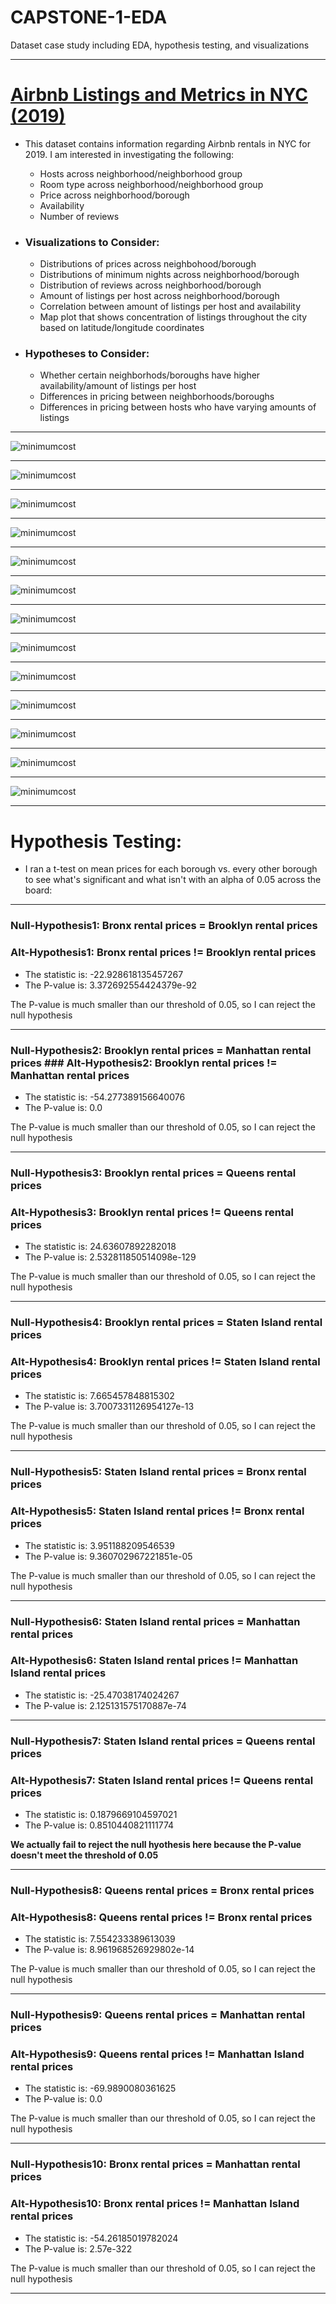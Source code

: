 # CAPSTONE-1-EDA
Dataset case study including EDA, hypothesis testing, and visualizations
_______________________________________
# [Airbnb Listings and Metrics in NYC (2019)](https://www.kaggle.com/dgomonov/new-york-city-airbnb-open-data)
* This dataset contains information regarding Airbnb rentals in NYC for 2019. I am interested in investigating the following:

  * Hosts across neighborhood/neighborhood group
  * Room type across neighborhood/neighborhood group
  * Price across neighborhood/borough
  * Availability
  * Number of reviews

* ### Visualizations to Consider:
  * Distributions of prices across neighbohood/borough
  * Distributions of minimum nights across neighborhood/borough
  * Distribution of reviews across neighborhood/borough
  * Amount of listings per host across neighborhood/borough
  * Correlation between amount of listings per host and availability
  * Map plot that shows concentration of listings throughout the city based on latitude/longitude coordinates

* ### Hypotheses to Consider:
  * Whether certain neighborhods/boroughs have higher availability/amount of listings per host
  * Differences in pricing between neighborhoods/boroughs
  * Differences in pricing between hosts who have varying amounts of listings

-------------------------------------------
![minimumcost](./images/plots/mincostdist.png)

-------------------------------------------

![minimumcost](./images/plots/boroughlistingcnt.png)

--------------------------------------------

![minimumcost](./images/plots/mapnogeopand.png)

-------------------------------------------

![minimumcost](./images/plots/mapgeopand.png)

------------------------------------------

![minimumcost](./images/plots/scattermatrix.png)

------------------------------------------

![minimumcost](./images/plots/corrheatmap.png)

-----------------------------------------

![minimumcost](./images/plots/bxneighborhoodprices.png)

------------------------------------------

![minimumcost](./images/plots/violinwithoutliers.png)

------------------------------------------

![minimumcost](./images/plots/violinnooutliersnostaten.png)

------------------------------------------

![minimumcost](./images/plots/bkviolin.png)

-------------------------------------------

![minimumcost](./images/plots/manhattanviolin.png)

-------------------------------------------

![minimumcost](./images/plots/qnsviolin.png)

-------------------------------------------

![minimumcost](./images/plots/statenviolin.png)

-------------------------------------------

# Hypothesis Testing:
* I ran a t-test on mean prices for each borough vs. every other borough to see what's significant and what isn't with an alpha of 0.05 across the board:

------------------------------------------
### Null-Hypothesis1: Bronx rental prices = Brooklyn rental prices
### Alt-Hypothesis1: Bronx rental prices != Brooklyn rental prices
* The statistic is: -22.928618135457267
* The P-value is: 3.372692554424379e-92

The P-value is much smaller than our threshold of 0.05, so I can reject the null hypothesis

------------------------------------------
### Null-Hypothesis2: Brooklyn rental prices = Manhattan rental prices ### Alt-Hypothesis2: Brooklyn rental prices != Manhattan rental prices
* The statistic is: -54.277389156640076
* The P-value is: 0.0

The P-value is much smaller than our threshold of 0.05, so I can reject the null hypothesis

------------------------------------------
### Null-Hypothesis3: Brooklyn rental prices = Queens rental prices
### Alt-Hypothesis3: Brooklyn rental prices != Queens rental prices
* The statistic is: 24.63607892282018
* The P-value is: 2.532811850514098e-129

The P-value is much smaller than our threshold of 0.05, so I can reject the null hypothesis

------------------------------------------
### Null-Hypothesis4: Brooklyn rental prices = Staten Island rental prices
### Alt-Hypothesis4: Brooklyn rental prices != Staten Island rental prices
* The statistic is: 7.665457848815302
* The P-value is: 3.7007331126954127e-13

The P-value is much smaller than our threshold of 0.05, so I can reject the null hypothesis

-------------------------------------------
### Null-Hypothesis5: Staten Island rental prices = Bronx rental prices
### Alt-Hypothesis5: Staten Island rental prices != Bronx rental prices
* The statistic is: 3.951188209546539
* The P-value is: 9.360702967221851e-05

The P-value is much smaller than our threshold of 0.05, so I can reject the null hypothesis

-------------------------------------------
### Null-Hypothesis6: Staten Island rental prices = Manhattan rental prices
### Alt-Hypothesis6: Staten Island rental prices != Manhattan Island rental prices
* The statistic is: -25.47038174024267
* The P-value is: 2.125131575170887e-74
-------------------------------------------
### Null-Hypothesis7: Staten Island rental prices = Queens rental prices
### Alt-Hypothesis7: Staten Island rental prices != Queens rental prices
* The statistic is: 0.1879669104597021
* The P-value is: 0.8510440821111774

**We actually fail to reject the null
hyothesis here because the P-value doesn't meet the threshold of 0.05**

-------------------------------------------
### Null-Hypothesis8: Queens rental prices = Bronx rental prices
### Alt-Hypothesis8: Queens rental prices != Bronx rental prices
* The statistic is: 7.554233389613039
* The P-value is: 8.961968526929802e-14

The P-value is much smaller than our threshold of 0.05, so I can reject the null hypothesis

-------------------------------------------
### Null-Hypothesis9: Queens rental prices = Manhattan rental prices
### Alt-Hypothesis9: Queens rental prices != Manhattan Island rental prices
* The statistic is: -69.9890080361625
* The P-value is: 0.0

The P-value is much smaller than our threshold of 0.05, so I can reject the null hypothesis

-------------------------------------------

### Null-Hypothesis10: Bronx rental prices = Manhattan rental prices
### Alt-Hypothesis10: Bronx rental prices != Manhattan Island rental prices
* The statistic is: -54.26185019782024
* The P-value is: 2.57e-322

The P-value is much smaller than our threshold of 0.05, so I can reject the null hypothesis

------------------------------------------







